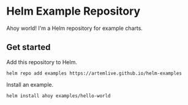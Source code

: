# Helm Example Repository

Ahoy world!  I'm a Helm repository for example charts.

## Get started

Add this repository to Helm.

```
helm repo add examples https://artemlive.github.io/helm-examples
```

Install an example.

```
helm install ahoy examples/hello-world
```

